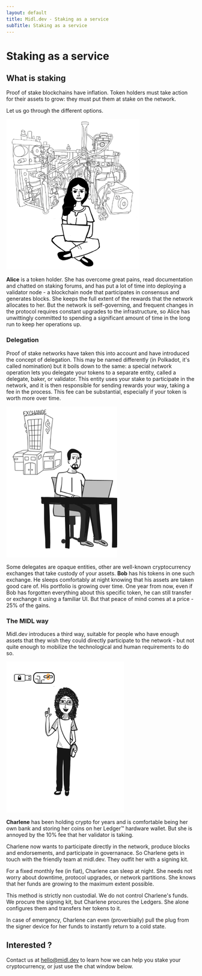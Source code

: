 ```yaml
---
layout: default
title: Midl.dev - Staking as a service
subTitle: Staking as a service
---
```

# Staking as a service

## What is staking

Proof of stake blockchains have inflation. Token holders must take action for their assets to grow: they must put them at stake on the network.

Let us go through the different options.

<p class="img-in-blog">
<img src="/img/services/Alice.png" height="400px"/>
</p>

**Alice** is a token holder. She has overcome great pains, read documentation and chatted on staking forums, and has put a lot of time into deploying a validator node - a blockchain node that participates in consensus and generates blocks. She keeps the full extent of the rewards that the network allocates to her. But the network is self-governing, and frequent changes in the protocol requires constant upgrades to the infrastructure, so Alice has unwittingly committed to spending a significant amount of time in the long run to keep her operations up.

### Delegation

Proof of stake networks have taken this into account and have introduced the concept of delegation. This may be named differently (in Polkadot, it's called nomination) but it boils down to the same: a special network operation lets you delegate your tokens to a separate entity, called a delegate, baker, or validator. This entity uses your stake to participate in the network, and it is then responsible for sending rewards your way, taking a fee in the process. This fee can be substantial, especially if your token is worth more over time.

<p class="img-in-blog">
<img src="/img/services/Bob.png" height="400px"/>
</p>

Some delegates are opaque entities, other are well-known cryptocurrency exchanges that take custody of your assets. **Bob** has his tokens in one such exchange. He sleeps comfortably at night knowing that his assets are taken good care of. His portfolio is growing over time. One year from now, even if Bob has forgotten everything about this specific token, he can still transfer or exchange it using a familiar UI. But that peace of mind comes at a price - 25% of the gains.

### The MIDL way

Midl.dev introduces a third way, suitable for people who have enough assets that they wish they could directly participate to the network - but not quite enough to mobilize the technological and human requirements to do so.

<p class="img-in-blog">
<img src="/img/services/Charlene.png" height="400px"/>
</p>

**Charlene** has been holding crypto for years and is comfortable being her own bank and storing her coins on her Ledger™ hardware wallet. But she is annoyed by the 10% fee that her validator is taking.

Charlene now wants to participate directly in the network, produce blocks and endorsements, and participate in governanace. So Charlene gets in touch with the friendly team at midl.dev. They outfit her with a signing kit.

For a fixed monthly fee (in fiat), Charlene can sleep at night. She needs not worry about downtime, protocol upgrades, or network partitions. She knows that her funds are growing to the maximum extent possible.

This method is strictly non custodial. We do not control Charlene's funds. We procure the signing kit, but Charlene procures the Ledgers. She alone configures them and transfers her tokens to it.

In case of emergency, Charlene can even (proverbially) pull the plug from the signer device for her funds to instantly return to a cold state.

## Interested ?

Contact us at [hello@midl.dev](mailto:hello@midl.dev) to learn how we can help you stake your cryptocurrency, or just use the chat window below.
